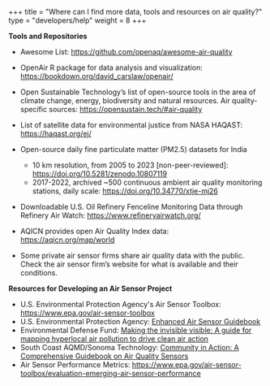+++
title = "Where can I find more data, tools and resources on air quality?"
type = "developers/help"
weight = 8
+++
<!--StartFragment-->

**Tools and Repositories**

* Awesome List: <https://github.com/openaq/awesome-air-quality> 
* O﻿penAir R package for data analysis and visualization: https://bookdown.org/david_carslaw/openair/
* Open Sustainable Technology’s list of open-source tools in the area of climate change, energy, biodiversity and natural resources. Air quality-specific sources: <https://opensustain.tech/#air-quality> 
* List of satellite data for environmental justice from NASA HAQAST: https://haqast.org/ej/ [](https://www.epa.gov/air-sensor-toolbox)
* Open-source daily fine particulate matter (PM2.5) datasets for India 

  * 10 km resolution, from 2005 to 2023 \[non-peer-reviewed]: https://doi.org/10.5281/zenodo.10807119
  * 2017-2022, archived ~500 continuous ambient air quality monitoring stations, daily scale: https://doi.org/10.34770/xtje-mj26
* Downloadable U.S. Oil Refinery Fenceline Monitoring Data through Refinery Air Watch: https://www.refineryairwatch.org/ 
* AQICN provides open Air Quality Index data: <https://aqicn.org/map/world> 
* Some private air sensor firms share air quality data with the public. Check the air sensor firm’s website for what is available and their conditions.

**Resources for Developing an Air Sensor Project** 

* U.S. Environmental Protection Agency's Air Sensor Toolbox: <https://www.epa.gov/air-sensor-toolbox>
* [](https://www.epa.gov/air-sensor-toolbox)U.S. Environmental Protection Agency: [Enhanced Air Sensor Guidebook](https://www.epa.gov/air-sensor-toolbox/how-use-air-sensors-air-sensor-guidebook)
* Environmental Defense Fund: [Making the invisible visible: A guide for mapping hyperlocal air pollution to drive clean air action](https://www.edf.org/sites/default/files/content/making-the-invisible-visible.pdf)
* South Coast AQMD/Sonoma Technology: [Community in Action: A Comprehensive Guidebook on Air Quality Sensors](http://www.aqmd.gov/docs/default-source/aq-spec/star-grant/community-in-action-guidebook-on-air-quality-sensors-(appendices-only).pdf)[](https://www.c40knowledgehub.org/s/article/Making-the-invisible-visible-A-guide-for-mapping-hyperlocal-air-pollution-to-drive-clean-air-action?language=en_US)
* A﻿ir Sensor Performance Metrics: <https://www.epa.gov/air-sensor-toolbox/evaluation-emerging-air-sensor-performance> 

<!--EndFragment-->
